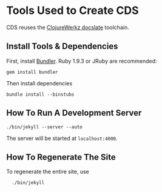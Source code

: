 # Tools Used to Create CDS

CDS reuses the [ClojureWerkz docslate](http://github.com/clojurewerkz/docslate) toolchain.



## Install Tools & Dependencies

First, install [Bundler](http://getbundler.com). Ruby 1.9.3 or JRuby are recommended:

    gem install bundler

Then install dependencies

    bundle install --binstubs



## How To Run A Development Server

    ./bin/jekyll --server --auto

The server will be started at `localhost:4000`.



## How To Regenerate The Site

To regenerate the entire site, use

      ./bin/jekyll
